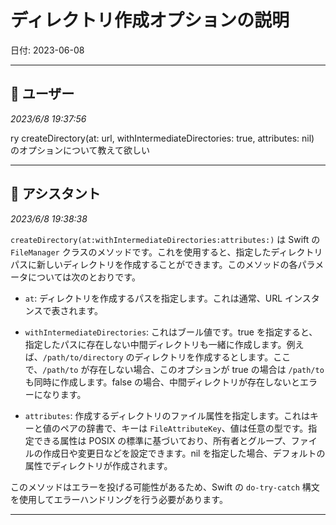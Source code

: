 # ディレクトリ作成オプションの説明

日付: 2023-06-08

---

## 👤 ユーザー
*2023/6/8 19:37:56*

ry createDirectory(at: url, withIntermediateDirectories: true, attributes: nil) のオプションについて教えて欲しい

---

## 🤖 アシスタント
*2023/6/8 19:38:38*

`createDirectory(at:withIntermediateDirectories:attributes:)` は Swift の `FileManager` クラスのメソッドです。これを使用すると、指定したディレクトリパスに新しいディレクトリを作成することができます。このメソッドの各パラメータについては次のとおりです。

- `at`: ディレクトリを作成するパスを指定します。これは通常、URL インスタンスで表されます。

- `withIntermediateDirectories`: これはブール値です。true を指定すると、指定したパスに存在しない中間ディレクトリも一緒に作成します。例えば、`/path/to/directory` のディレクトリを作成するとします。ここで、`/path/to` が存在しない場合、このオプションが true の場合は `/path/to` も同時に作成します。false の場合、中間ディレクトリが存在しないとエラーになります。

- `attributes`: 作成するディレクトリのファイル属性を指定します。これはキーと値のペアの辞書で、キーは `FileAttributeKey`、値は任意の型です。指定できる属性は POSIX の標準に基づいており、所有者とグループ、ファイルの作成日や変更日などを設定できます。nil を指定した場合、デフォルトの属性でディレクトリが作成されます。

このメソッドはエラーを投げる可能性があるため、Swift の `do-try-catch` 構文を使用してエラーハンドリングを行う必要があります。

---
